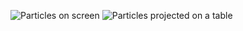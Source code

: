 ![Particles on screen](https://github.com/potioc/Papart-examples/blob/master/apps/Particles/particles2.png)
![Particles projected on a table](https://github.com/potioc/Papart-examples/blob/master/apps/Particles/particles_projection.jpg)
